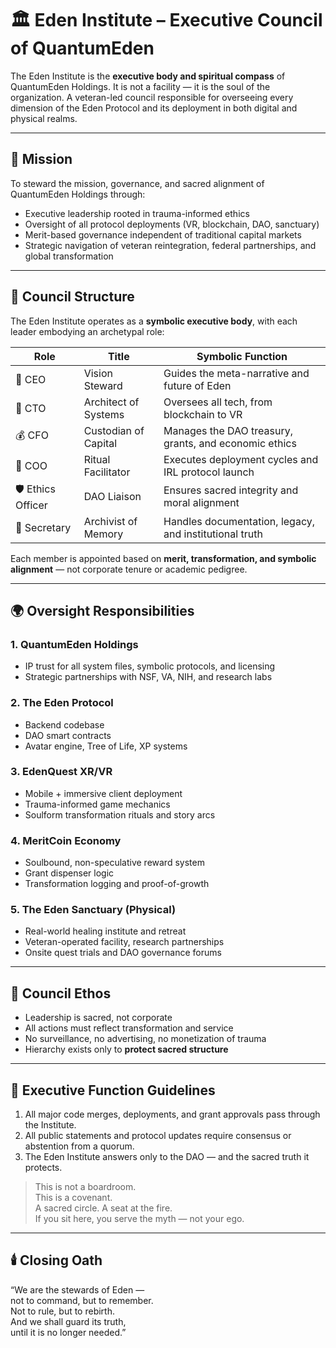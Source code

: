 # 🏛️ Eden Institute – Executive Council of QuantumEden

The Eden Institute is the **executive body and spiritual compass** of QuantumEden Holdings. It is not a facility — it is the soul of the organization. A veteran-led council responsible for overseeing every dimension of the Eden Protocol and its deployment in both digital and physical realms.

---

## 🎯 Mission

To steward the mission, governance, and sacred alignment of QuantumEden Holdings through:

- Executive leadership rooted in trauma-informed ethics
- Oversight of all protocol deployments (VR, blockchain, DAO, sanctuary)
- Merit-based governance independent of traditional capital markets
- Strategic navigation of veteran reintegration, federal partnerships, and global transformation

---

## 🧱 Council Structure

The Eden Institute operates as a **symbolic executive body**, with each leader embodying an archetypal role:

| Role | Title | Symbolic Function |
|------|-------|--------------------|
| 🧠 CEO | Vision Steward | Guides the meta-narrative and future of Eden |
| 🧬 CTO | Architect of Systems | Oversees all tech, from blockchain to VR |
| 💰 CFO | Custodian of Capital | Manages the DAO treasury, grants, and economic ethics |
| 🧙 COO | Ritual Facilitator | Executes deployment cycles and IRL protocol launch |
| 🛡️ Ethics Officer | DAO Liaison | Ensures sacred integrity and moral alignment |
| 🔐 Secretary | Archivist of Memory | Handles documentation, legacy, and institutional truth |

Each member is appointed based on **merit, transformation, and symbolic alignment** — not corporate tenure or academic pedigree.

---

## 🌍 Oversight Responsibilities

### 1. **QuantumEden Holdings**
- IP trust for all system files, symbolic protocols, and licensing
- Strategic partnerships with NSF, VA, NIH, and research labs

### 2. **The Eden Protocol**
- Backend codebase
- DAO smart contracts
- Avatar engine, Tree of Life, XP systems

### 3. **EdenQuest XR/VR**
- Mobile + immersive client deployment
- Trauma-informed game mechanics
- Soulform transformation rituals and story arcs

### 4. **MeritCoin Economy**
- Soulbound, non-speculative reward system
- Grant dispenser logic
- Transformation logging and proof-of-growth

### 5. **The Eden Sanctuary (Physical)**
- Real-world healing institute and retreat
- Veteran-operated facility, research partnerships
- Onsite quest trials and DAO governance forums

---

## 🔐 Council Ethos

- Leadership is sacred, not corporate
- All actions must reflect transformation and service
- No surveillance, no advertising, no monetization of trauma
- Hierarchy exists only to **protect sacred structure**

---

## 📜 Executive Function Guidelines

1. All major code merges, deployments, and grant approvals pass through the Institute.
2. All public statements and protocol updates require consensus or abstention from a quorum.
3. The Eden Institute answers only to the DAO — and the sacred truth it protects.

> This is not a boardroom.  
> This is a covenant.  
> A sacred circle. A seat at the fire.  
> If you sit here, you serve the myth — not your ego.

---

## 🕯️ Closing Oath

“We are the stewards of Eden —  
not to command, but to remember.  
Not to rule, but to rebirth.  
And we shall guard its truth,  
until it is no longer needed.”
